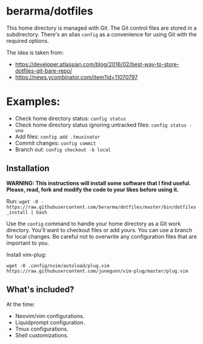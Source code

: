 # berarma/dotfiles

This home directory is managed with Git. The Git control files are stored in a subdirectory.
There's an alias ```config``` as a convenience for using Git with the required options.

The idea is taken from:
 - https://developer.atlassian.com/blog/2016/02/best-way-to-store-dotfiles-git-bare-repo/
 - https://news.ycombinator.com/item?id=11070797

# Examples:

- Check home directory status: ```config status```
- Check home directory status ignoring untracked files: ```config status -uno```
- Add files: ```config add .tmuxinator```
- Commit changes: ```config commit```
- Branch out: ```config checkout -b local```

## Installation

**WARNING: This instructions will install some software that I find useful. Please, read, fork and modify
the code to your likes before using it.**

Run:
```wget -O - https://raw.githubusercontent.com/berarma/dotfiles/master/bin/dotfiles_install | bash```

Use the ```config``` command to handle your home directory as a Git work directory.
You'll want to checkout files or add yours. You can use a branch for local changes.
Be careful not to overwrite any configuration files that are important to you.

Install vim-plug:

```
wget -O .config/nvim/autoload/plug.vim https://raw.githubusercontent.com/junegunn/vim-plug/master/plug.vim
```

## What's included?

At the time:
- Neovim/vim configurations.
- Liquidprompt configuration.
- Tmux configurations.
- Shell customizations.
